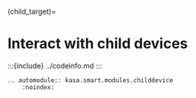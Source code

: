 (child_target)=
# Interact with child devices

:::{include} ../codeinfo.md
:::

```{eval-rst}
.. automodule:: kasa.smart.modules.childdevice
    :noindex:
```
